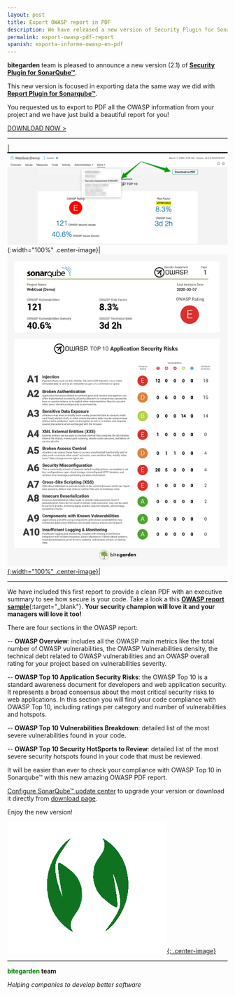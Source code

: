 ```yaml
---
layout: post
title: Export OWASP report in PDF
description: We have released a new version of Security Plugin for SonarQube&trade; that includes the most wanted feature, the ability to export to PDF all your OWASP compliance information.
permalink: export-owasp-pdf-report
spanish: exporta-informe-owasp-en-pdf
---
```


**bitegarden** team is pleased to announce a new version (2.1) of [**Security Plugin for SonarQube&trade;**](https://www.bitegarden.com/sonarqube-security).

This new version is focused in exporting data the same way we did with [**Report Plugin for Sonarqube&trade;**](/report-2-0-released_en). 

You requested us to export to PDF all the OWASP information from your project and we have just build a beautiful report for you!

<a href="/sonarqube-security-trial-form" class="btn btn-primary btn-call-to-action fancybox">DOWNLOAD NOW ></a>

---

|![owasp-pdf-export](/img/sonarqube-security/sonarqube-security-owasp-pdf.png){:width="100%" .center-image}|[![owasp-pdf-screenshot](/img/sonarqube-security/sonarqube-security-owasp-pdf-screenshot.png){:width="100%" .center-image}](/img/sonarqube-security/sonarqube-security-owasp-sample-report.pdf)|

---

We have included this first report to provide a clean PDF with an executive summary to see how secure is your code. Take a look a this [**OWASP report sample**](/img/sonarqube-security/sonarqube-security-owasp-sample-report.pdf){:target="_blank"}. 
**Your security champion will love it and your managers will love it too!**

There are four sections in the OWASP report:

-- **OWASP Overview**: includes all the OWASP main metrics like the total number of OWASP vulnerabilities, the OWASP Vulnerabilities
density, the technical debt related to OWASP vulnerabilities and an OWASP overall rating for your project based on vulnerabilities severity.

-- **OWASP Top 10 Application Security Risks**: the OWASP Top 10 is a standard awareness document for developers and web application security. 
It represents a broad consensus about the most critical security risks to web applications. In this section you will find your code compliance with 
OWASP Top 10, including ratings per category and number of vulnerabilities and hotspots.

-- **OWASP Top 10 Vulnerabilities Breakdown**: detailed list of the most severe vulnerabilities found in your code.

-- **OWASP Top 10 Security HotSports to Review**: detailed list of the most severe security hotspots found in your code that must be reviewed.

It will be easier than ever to check your compliance with OWASP Top 10 in Sonarqube&trade; with this new amazing OWASP PDF report.

[Configure SonarQube&trade; update center](/downloads/#update-center) to upgrade your version or download it directly from [download page](/sonarqube-security-trial-form).

Enjoy the new version!

[![security-logo](/img/portfolio/sonarqube-security.png){: .center-image}](/sonarqube-security)

---
**<span style="color: green">bitegarden</span> team**

_Helping companies to develop better software_
